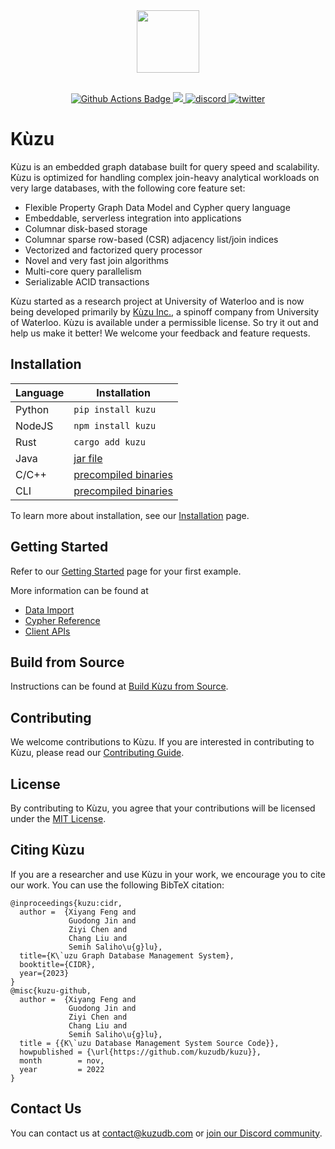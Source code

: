<div align="center">
  <img src="https://kuzudb.com/img/kuzu-logo.png" height="100">
</div>

<br>

<p align="center">
  <a href="https://github.com/kuzudb/kuzu/actions">
    <img src="https://github.com/kuzudb/kuzu/actions/workflows/ci-workflow.yml/badge.svg?branch=master" alt="Github Actions Badge">
  </a>
  <a href="https://codecov.io/gh/kuzudb/kuzu" >
    <img src="https://codecov.io/github/kuzudb/kuzu/branch/master/graph/badge.svg?token=N1AT6H79LM"/>
  </a>
  <a href="https://discord.gg/VtX2gw9Rug">
    <img src="https://img.shields.io/discord/1196510116388806837?logo=discord" alt="discord" />
  </a>
  <a href="https://twitter.com/kuzudb">
    <img src="https://img.shields.io/badge/follow-@kuzudb-1DA1F2?logo=twitter" alt="twitter">
  </a>
</p>

# Kùzu
Kùzu is an embedded graph database built for query speed and scalability. Kùzu is optimized for handling complex join-heavy analytical workloads on very large databases, with the following core feature set:

- Flexible Property Graph Data Model and Cypher query language
- Embeddable, serverless integration into applications 
- Columnar disk-based storage
- Columnar sparse row-based (CSR) adjacency list/join indices
- Vectorized and factorized query processor
- Novel and very fast join algorithms
- Multi-core query parallelism
- Serializable ACID transactions

Kùzu started as a research project at University of Waterloo and is now being 
developed primarily by [Kùzu Inc.](https://kuzudb.com/), a spinoff company from University of Waterloo. 
Kùzu is available under a permissible license. So try it out and help us make it better! We welcome your feedback and feature requests.

## Installation

| Language | Installation                                                           |
| -------- |------------------------------------------------------------------------|
| Python | `pip install kuzu`                                                     |
| NodeJS | `npm install kuzu`                                                     |
| Rust   | `cargo add kuzu`                                                       |
| Java   | [jar file](https://github.com/kuzudb/kuzu/releases/latest)             |
| C/C++  | [precompiled binaries](https://github.com/kuzudb/kuzu/releases/latest) |
| CLI    | [precompiled binaries](https://github.com/kuzudb/kuzu/releases/latest) |

To learn more about installation, see our [Installation](https://kuzudb.com/docusaurus/installation/) page.

## Getting Started

Refer to our [Getting Started](https://kuzudb.com/docusaurus/getting-started/) page for your first example.

More information can be found at
- [Data Import](https://kuzudb.com/docusaurus/data-import/)
- [Cypher Reference](https://kuzudb.com/docusaurus/cypher/)
- [Client APIs](https://kuzudb.com/docusaurus/client-apis/)

## Build from Source

Instructions can be found at [Build Kùzu from Source](https://kuzudb.com/docusaurus/development/building-kuzu).

## Contributing
We welcome contributions to Kùzu. If you are interested in contributing to Kùzu, please read our [Contributing Guide](CONTRIBUTING.md).

## License
By contributing to Kùzu, you agree that your contributions will be licensed under the [MIT License](LICENSE).

## Citing Kùzu
If you are a researcher and use Kùzu in your work, we encourage you to cite our work.
You can use the following BibTeX citation:
```
@inproceedings{kuzu:cidr,
  author =  {Xiyang Feng and
             Guodong Jin and
             Ziyi Chen and
             Chang Liu and
             Semih Saliho\u{g}lu},
  title={K\`uzu Graph Database Management System},
  booktitle={CIDR},
  year={2023}
}
@misc{kuzu-github,
  author =  {Xiyang Feng and
             Guodong Jin and
             Ziyi Chen and
             Chang Liu and
             Semih Saliho\u{g}lu},
  title = {{K\`uzu Database Management System Source Code}},
  howpublished = {\url{https://github.com/kuzudb/kuzu}},
  month        = nov,
  year         = 2022
}
```

## Contact Us
You can contact us at [contact@kuzudb.com](mailto:contact@kuzudb.com) or [join our Discord community](https://discord.gg/VtX2gw9Rug).
